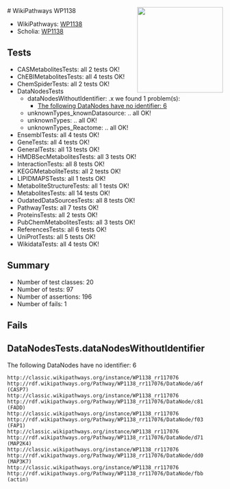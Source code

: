 <img style="float: right; width: 200px" src="https://upload.wikimedia.org/wikipedia/commons/thumb/8/83/Wplogo_with_text_500.png/640px-Wplogo_with_text_500.png" />
# WikiPathways WP1138

* WikiPathways: [WP1138](https://wikipathways.org/pathways/WP1138)
* Scholia: [WP1138](https://scholia.toolforge.org/wikipathways/WP1138)
## Tests
* CASMetabolitesTests: all 2 tests OK!
* ChEBIMetabolitesTests: all 4 tests OK!
* ChemSpiderTests: all 2 tests OK!
* DataNodesTests
    * dataNodesWithoutIdentifier: .x we found 1 problem(s):
        * [The following DataNodes have no identifier: 6](#d2d32fa5)
    * unknownTypes_knownDatasource: .. all OK!
    * unknownTypes: .. all OK!
    * unknownTypes_Reactome: .. all OK!
* EnsemblTests: all 4 tests OK!
* GeneTests: all 4 tests OK!
* GeneralTests: all 13 tests OK!
* HMDBSecMetabolitesTests: all 3 tests OK!
* InteractionTests: all 8 tests OK!
* KEGGMetaboliteTests: all 2 tests OK!
* LIPIDMAPSTests: all 1 tests OK!
* MetaboliteStructureTests: all 1 tests OK!
* MetabolitesTests: all 14 tests OK!
* OudatedDataSourcesTests: all 8 tests OK!
* PathwayTests: all 7 tests OK!
* ProteinsTests: all 2 tests OK!
* PubChemMetabolitesTests: all 3 tests OK!
* ReferencesTests: all 6 tests OK!
* UniProtTests: all 5 tests OK!
* WikidataTests: all 4 tests OK!


## Summary

* Number of test classes: 20
* Number of tests: 97
* Number of assertions: 196
* Number of fails: 1

## Fails

<a name="d2d32fa5" />

## DataNodesTests.dataNodesWithoutIdentifier

The following DataNodes have no identifier: 6
```
http://classic.wikipathways.org/instance/WP1138_rr117076 http://rdf.wikipathways.org/Pathway/WP1138_rr117076/DataNode/a6f (CASP7)
http://classic.wikipathways.org/instance/WP1138_rr117076 http://rdf.wikipathways.org/Pathway/WP1138_rr117076/DataNode/c81 (FADD)
http://classic.wikipathways.org/instance/WP1138_rr117076 http://rdf.wikipathways.org/Pathway/WP1138_rr117076/DataNode/f03 (FAP1)
http://classic.wikipathways.org/instance/WP1138_rr117076 http://rdf.wikipathways.org/Pathway/WP1138_rr117076/DataNode/d71 (MAP2K4)
http://classic.wikipathways.org/instance/WP1138_rr117076 http://rdf.wikipathways.org/Pathway/WP1138_rr117076/DataNode/dd0 (MAP3K7)
http://classic.wikipathways.org/instance/WP1138_rr117076 http://rdf.wikipathways.org/Pathway/WP1138_rr117076/DataNode/fbb (actin)
```


